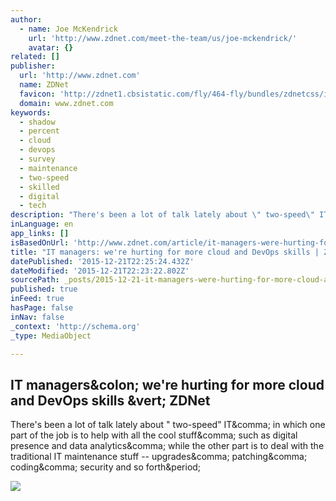 ```yaml
---
author:
  - name: Joe McKendrick
    url: 'http://www.zdnet.com/meet-the-team/us/joe-mckendrick/'
    avatar: {}
related: []
publisher:
  url: 'http://www.zdnet.com'
  name: ZDNet
  favicon: 'http://zdnet1.cbsistatic.com/fly/464-fly/bundles/zdnetcss/images/logos/logo-192x192.png'
  domain: www.zdnet.com
keywords:
  - shadow
  - percent
  - cloud
  - devops
  - survey
  - maintenance
  - two-speed
  - skilled
  - digital
  - tech
description: "There's been a lot of talk lately about \" two-speed\" IT, in which one part of the job is to help with all the cool stuff, such as digital presence and data analytics, while the other part is to deal with the traditional IT maintenance stuff -- upgrades, patching, coding, security and so forth."
inLanguage: en
app_links: []
isBasedOnUrl: 'http://www.zdnet.com/article/it-managers-were-hurting-for-more-cloud-and-devops-skills/'
title: "IT managers: we're hurting for more cloud and DevOps skills | ZDNet"
datePublished: '2015-12-21T22:25:24.432Z'
dateModified: '2015-12-21T22:23:22.802Z'
sourcePath: _posts/2015-12-21-it-managers-were-hurting-for-more-cloud-and-devops-skills.md
published: true
inFeed: true
hasPage: false
inNav: false
_context: 'http://schema.org'
_type: MediaObject

---
```

<article style=""><h1>IT managers&amp;colon; we're hurting for more cloud and DevOps skills &amp;vert; ZDNet</h1><p>There's been a lot of talk lately about " two-speed" IT&amp;comma; in which one part of the job is to help with all the cool stuff&amp;comma; such as digital presence and data analytics&amp;comma; while the other part is to deal with the traditional IT maintenance stuff -- upgrades&amp;comma; patching&amp;comma; coding&amp;comma; security and so forth&amp;period;</p><img src="http://zdnet3.cbsistatic.com/hub/i/r/2015/12/17/2d8bf800-f442-44ae-affd-faeb468bbf59/thumbnail/770x578/36df3ca31918063e59042a3820fb0e49/firefighter-usnavy080730-n-5277r-003wikipedia.jpg" /></article>